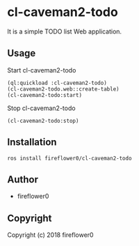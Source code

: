 # cl-caveman2-todo

It is a simple TODO list Web application.

## Usage

Start cl-caveman2-todo

```common-lisp
(ql:quickload :cl-caveman2-todo)
(cl-caveman2-todo.web::create-table)
(cl-caveman2-todo:start)
```

Stop cl-caveman2-todo

```common-lisp
(cl-caveman2-todo:stop)
```

## Installation

```
ros install fireflower0/cl-caveman2-todo
```

## Author

* fireflower0

## Copyright

Copyright (c) 2018 fireflower0

